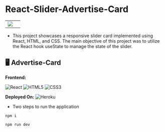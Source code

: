 # React-Slider-Advertise-Card

<table>
  <tr>
    <td><img src="(https://github.com/user-attachments/assets/f59eb488-a72e-40ba-8490-af2f83b6735b"><td>
  </tr>
</table>


- This project showcases a responsive slider card implemented using React, HTML, and CSS. The main objective of this project was to utilize the React hook useState to manage the state of the slider.


## 🖥️ Advertise-Card
**Frontend:**

![React](https://img.shields.io/badge/react-%2320232a.svg?style=for-the-badge&logo=react&logoColor=%2361DAFB)
![HTML5](https://img.shields.io/badge/html5-%23E34F26.svg?style=for-the-badge&logo=html5&logoColor=white)
![CSS3](https://img.shields.io/badge/css3-%231572B6.svg?style=for-the-badge&logo=css3&logoColor=white)


**Deployed On:**
![Heroku](https://img.shields.io/badge/heroku-%23430098.svg?style=for-the-badge&logo=heroku&logoColor=white)

* Two steps to run the application 

```
npm i 
```

```
npm run dev
```




